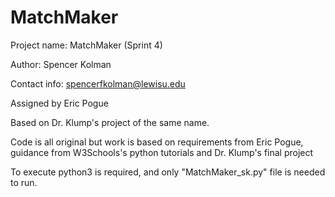# MatchMaker 

Project name:
MatchMaker (Sprint 4)

Author:
Spencer Kolman

Contact info:
spencerfkolman@lewisu.edu

Assigned by Eric Pogue

Based on Dr. Klump's project of the same name.

Code is all original but work is based on requirements from Eric Pogue, guidance from W3Schools's python tutorials and Dr. Klump's final project

To execute python3 is required, and only "MatchMaker_sk.py" file is needed to run.
